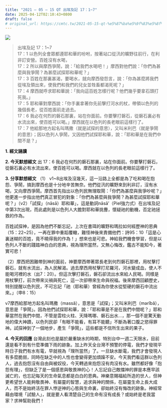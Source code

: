 ```yaml
---
title: "2021 – 05 – 15 QT 出埃及記 17：1~7"
date: 2025-04-12T02:10:43+0800
draft: false
# original_url: https://cmtc.tw/2021-05-15-qt-%e5%87%ba%e5%9f%83%e5%8f%8a%e8%a8%98-17%ef%bc%9a17
---
```


![](/images/qt.jpg)
> 出埃及記 17：1\~7  
> 17：1 以色列全會眾都遵耶和華的吩咐，按著站口從汛的曠野往前行，在利非訂安營。百姓沒有水喝，  
> 17：2 所以與摩西爭鬧，說：「給我們水喝吧！」摩西對他們說：「你們為甚麼與我爭鬧？為甚麼試探耶和華呢？」  
> 17：3 百姓在那裏甚渴，要喝水，就向摩西發怨言，說：「你為甚麼將我們從埃及領出來，使我們和我們的兒女並牲畜都渴死呢？」  
> 17：4 摩西就呼求耶和華說：「我向這百姓怎樣行呢？他們幾乎要拿石頭打死我。」  
> 17：5 耶和華對摩西說：「你手裏拿著你先前擊打河水的杖，帶領以色列的幾個長老，從百姓面前走過去。  
> 17：6 我必在何烈的磐石那裏，站在你面前。你要擊打磐石，從磐石裏必有水流出來，使百姓可以喝。」摩西就在以色列的長老眼前這樣行了。  
> 17：7 他給那地方起名叫瑪撒（就是試探的意思），又叫米利巴（就是爭鬧的意思）；因以色列人爭鬧，又因他們試探耶和華，說：「耶和華是在我們中間不是？」

**1. 經文誦讀**

**2.  今天默想經文**
出 17：6 我必在何烈的磐石那裏，站在你面前。你要擊打磐石，從磐石裏必有水流出來，使百姓可以喝。摩西就在以色列的長老眼前這樣行了。

**3. 分享默想經文**
（1） v1\~8出埃及沒幾天，這一沿路上全都是為了吃和喝在抱怨、爭鬧，搞到摩西也是十分地辛苦無奈。他們從汛的曠野來到利非訂，沒有水喝，又向摩西爭鬧。摩西首先指出以色列民無理取鬧：「你們為甚麼與我爭吵呢？」他更進一步指出他們真正冒犯的對象：「你們為甚麼與我爭鬧？為甚麼試探耶和華呢？」（v2）「試探」（nāsā）耶和華」，這是動詞nāsā’（Piel強力式）在出埃及記 中第3次出現，而此處則是以色列人大膽對耶和華挑釁，懷疑祂的動機，否定祂拯救的作為。

百姓試探神，是因為他們不斷忘記，上次在書珥的曠野和瑪拉如何經歷神的恩典（15：22\~25），一再在罪中重蹈覆轍，難怪神後來責備他們：詩95：10「這是心裏迷糊的百姓，竟不曉得我的作為！」想來也是可悲。神給我們機會學習，但是以色列人不斷的踐踏神白白的恩典，視為理所當然，又無心悔改，鑑古不能知今，著實可悲！

（2）摩西把困難帶到神的面前，神要摩西帶著眾長老到何烈磐石那裡，用杖擊打磐石，就有水流出，為人民解渴。過去摩西用杖擊打尼羅河，河水變成血，使人不能喝河裡的水（出7：20）。但這次擊打磐石，磐石卻流出水來給人民喝。同樣是用杖擊打，前次帶來災禍與死亡，這一次卻帶來生命與祝福。後來摩西回顧歷史，特別提醒以色列民，不可忘記「祂（耶和華）曾經為你使水從堅硬的磐石中流出來。」（申8：15）

v7摩西給那地方起名叫瑪撒（massâ），意思是「試探」；又叫米利巴（mǝrîbâ），意思是「爭鬧」。因為他們試探耶和華，說：「耶和華是不是在我們中間呢？」耶和華當然在我們中間，不管是雲柱火柱、天降嗎哪、磐石出水…，那一個不是驚天動地的偉大神蹟，以色列民卻「有眼不能看，有耳不能聽」不斷為著口腹之慾得罪神。試探神到了一個地步，產生「爭鬧」，這些都是不信所生出來的果子。

**4. 今天的回應**
台灣此刻也是屬於嚴重缺水的時期，特別台中一週二天限水，目前還是看不到有什麼準備下雨的跡象。加上昨天全台灣不預警的停電，我們才發現平時日子我們有水有電，早就視為「理所當然」了。一旦缺水斷電，我們才會發現人有多麼脆弱，同時在缺乏中的人性也會變得更加煩躁不安。今天我們看這群以色列人，過去抱怨沒有自由與被奴役，今天轉過來抱怨沒有肉沒有水。雖然都好像「抱怨有理」，但缺乏了是一個感恩與敬畏神的心！人忘記自己敵擋神的罪是本應早該滅亡的，也忘記每天的生命氣息都是白白的恩典。神樂意賜福給所造的世人，但神更希望世人能夠敬畏神、有屬靈的智慧，追求與神的關係，在屬靈生命上長大成人，而不是始終活在罪人悖逆神的心態與生命裏，卻始終沒有悔改的跡象。神經常藉由環境「試驗人」，就是要人看清楚自己的生命有沒有成長？或始終是老我當家？求神幫助我們！
